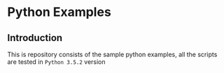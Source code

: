 # Python Examples


## Introduction
This is repository consists of the sample python examples, all the scripts are tested in `Python 3.5.2` version 
